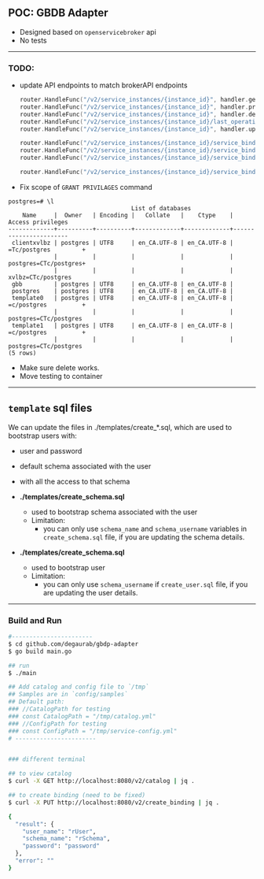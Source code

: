 ## POC: GBDB Adapter

- Designed based on `openservicebroker` api
- No tests 


----

### TODO:

- update API endpoints to match brokerAPI endpoints

    ```go
	router.HandleFunc("/v2/service_instances/{instance_id}", handler.getInstance).Methods("GET")
	router.HandleFunc("/v2/service_instances/{instance_id}", handler.provision).Methods("PUT")
	router.HandleFunc("/v2/service_instances/{instance_id}", handler.deprovision).Methods("DELETE")
	router.HandleFunc("/v2/service_instances/{instance_id}/last_operation", handler.lastOperation).Methods("GET")
	router.HandleFunc("/v2/service_instances/{instance_id}", handler.update).Methods("PATCH")

	router.HandleFunc("/v2/service_instances/{instance_id}/service_bindings/{binding_id}", handler.getBinding).Methods("GET")
	router.HandleFunc("/v2/service_instances/{instance_id}/service_bindings/{binding_id}", handler.bind).Methods("PUT")
	router.HandleFunc("/v2/service_instances/{instance_id}/service_bindings/{binding_id}", handler.unbind).Methods("DELETE")

	router.HandleFunc("/v2/service_instances/{instance_id}/service_bindings/{binding_id}/last_operation", handler.lastBindingOperation).Methods("GET")
    ```


- Fix scope of `GRANT PRIVILAGES` command
 
```psql
postgres=# \l
                                   List of databases
    Name     |  Owner   | Encoding |   Collate   |    Ctype    |   Access privileges
-------------+----------+----------+-------------+-------------+-----------------------
 clientxvlbz | postgres | UTF8     | en_CA.UTF-8 | en_CA.UTF-8 | =Tc/postgres         +
             |          |          |             |             | postgres=CTc/postgres+
             |          |          |             |             | xvlbz=CTc/postgres
 gbb         | postgres | UTF8     | en_CA.UTF-8 | en_CA.UTF-8 |
 postgres    | postgres | UTF8     | en_CA.UTF-8 | en_CA.UTF-8 |
 template0   | postgres | UTF8     | en_CA.UTF-8 | en_CA.UTF-8 | =c/postgres          +
             |          |          |             |             | postgres=CTc/postgres
 template1   | postgres | UTF8     | en_CA.UTF-8 | en_CA.UTF-8 | =c/postgres          +
             |          |          |             |             | postgres=CTc/postgres
(5 rows)

```

- Make sure delete works.
- Move testing to container


----
## `template` sql files

We can update the files in ./templates/create_*.sql, which are used to bootstrap users with:
- user and password
- default schema associated with the user
- with all the access to that schema


- **./templates/create_schema.sql**
    - used to bootstrap schema associated with the user
    - Limitation:
        - you can only use `schema_name` and `schema_username` variables in `create_schema.sql` file, if you are updating the schema details.
- **./templates/create_schema.sql**
    - used to bootstrap user
    - Limitation:
        - you can only use `schema_username` if `create_user.sql` file, if you are updating the user details.
----

### Build and Run

```bash
#-----------------------
$ cd github.com/degaurab/gbdp-adapter
$ go build main.go

## run
$ ./main

## Add catalog and config file to `/tmp`
## Samples are in `config/samples`
## Default path:
### //CatalogPath for testing
### const CatalogPath = "/tmp/catalog.yml"
### //ConfigPath for testing
### const ConfigPath = "/tmp/service-config.yml"
# -----------------------


### different terminal

## to view catalog
$ curl -X GET http://localhost:8080/v2/catalog | jq .

## to create binding (need to be fixed)
$ curl -X PUT http://localhost:8080/v2/create_binding | jq .

{
  "result": {
    "user_name": "rUser",
    "schema_name": "rSchema",
    "password": "password"
  },
  "error": ""
}

```


